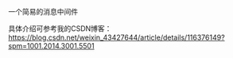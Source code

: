 一个简易的消息中间件

具体介绍可参考我的CSDN博客：https://blog.csdn.net/weixin_43427644/article/details/116376149?spm=1001.2014.3001.5501